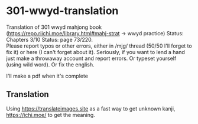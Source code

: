 # 301-wwyd-translation
Translation of 301 wwyd mahjong book (https://repo.riichi.moe/library.html#mahj-strat -> wwyd practice)
Status: Chapters 3/10 
Status: page 73/220.  
Please report typos or other errors, either in /mjg/ thread (50/50 I'll forget to fix it) or here (I can't forget about it). Seriously, if you want to lend a hand just make a throwaway account and report errors. Or typeset yourself (using wild word). Or fix the english.

I'll make a pdf when it's complete

## Translation
Using https://translateimages.site as a fast way to get unknown kanji, https://ichi.moe/ to get the meaning.
